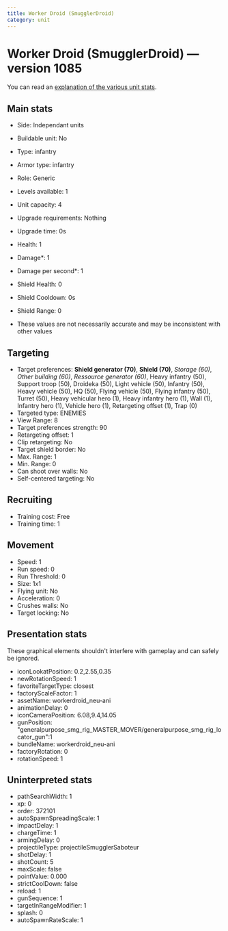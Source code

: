 ```yaml
---
title: Worker Droid (SmugglerDroid)
category: unit
---
```


# Worker Droid (SmugglerDroid) — version 1085

You can read an [explanation  of the various unit stats](unitexplained.md).

## Main stats

  * Side: Independant units
  * Buildable unit: No
  * Type: infantry
  * Armor type: infantry
  * Role: Generic
  * Levels available: 1
  * Unit capacity: 4
  * Upgrade requirements: Nothing
  * Upgrade time: 0s
  * Health: 1
  * Damage*: 1
  * Damage per second*: 1
  * Shield Health: 0
  * Shield Cooldown: 0s
  * Shield Range: 0

* These values are not necessarily accurate and may be inconsistent with other values

## Targeting

  * Target preferences: **Shield generator (70)**, **Shield (70)**, _Storage (60)_, _Other building (60)_, _Ressource generator (60)_, Heavy infantry (50), Support troop (50), Droideka (50), Light vehicle (50), Infantry (50), Heavy vehicle (50), HQ (50), Flying vehicle (50), Flying infantry (50), Turret (50), Heavy vehicular hero (1), Heavy infantry hero (1), Wall (1), Infantry hero (1), Vehicle hero (1), Retargeting offset (1), Trap (0)
  * Targeted type: ENEMIES
  * View Range: 8
  * Target preferences strength: 90
  * Retargeting offset: 1
  * Clip retargeting: No
  * Target shield border: No
  * Max. Range: 1
  * Min. Range: 0
  * Can shoot over walls: No
  * Self-centered targeting: No

## Recruiting

  * Training cost: Free
  * Training time: 1

## Movement

  * Speed: 1
  * Run speed: 0
  * Run Threshold: 0
  * Size: 1x1
  * Flying unit: No
  * Acceleration: 0
  * Crushes walls: No
  * Target locking: No

## Presentation stats

These graphical elements shouldn't interfere with gameplay and can safely be ignored.

  * iconLookatPosition: 0.2,2.55,0.35
  * newRotationSpeed: 1
  * favoriteTargetType: closest
  * factoryScaleFactor: 1
  * assetName: workerdroid_neu-ani
  * animationDelay: 0
  * iconCameraPosition: 6.08,9.4,14.05
  * gunPosition: "generalpurpose_smg_rig_MASTER_MOVER/generalpurpose_smg_rig_locator_gun":1
  * bundleName: workerdroid_neu-ani
  * factoryRotation: 0
  * rotationSpeed: 1

## Uninterpreted stats

  * pathSearchWidth: 1
  * xp: 0
  * order: 372101
  * autoSpawnSpreadingScale: 1
  * impactDelay: 1
  * chargeTime: 1
  * armingDelay: 0
  * projectileType: projectileSmugglerSaboteur
  * shotDelay: 1
  * shotCount: 5
  * maxScale: false
  * pointValue: 0.000
  * strictCoolDown: false
  * reload: 1
  * gunSequence: 1
  * targetInRangeModifier: 1
  * splash: 0
  * autoSpawnRateScale: 1

